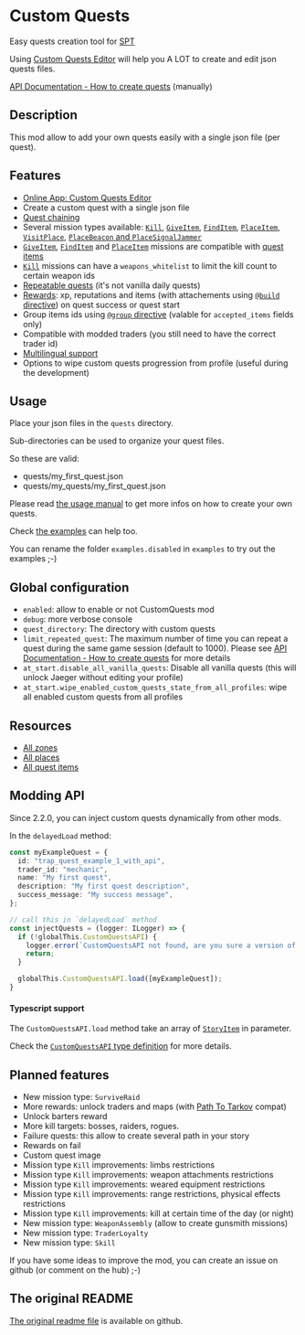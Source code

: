 # Custom Quests
Easy quests creation tool for [SPT](https://www.sp-tarkov.com/)

Using [Custom Quests Editor](https://hub.sp-tarkov.com/files/file/596-custom-quests-editor/) will help you A LOT to create and edit json quests files.

[API Documentation - How to create quests](https://github.com/guillaumearm/aki_CustomQuests/blob/master/docs/USAGE_MANUAL.md) (manually)

## Description
This mod allow to add your own quests easily with a single json file (per quest).

## Features
- [Online App: Custom Quests Editor](https://hub.sp-tarkov.com/files/file/596-custom-quests-editor/)
- Create a custom quest with a single json file
- [Quest chaining](https://github.com/guillaumearm/aki_CustomQuests/blob/master/docs/USAGE_MANUAL.md#chained-quests)
- Several mission types available: [`Kill`](https://github.com/guillaumearm/aki_CustomQuests/blob/master/docs/USAGE_MANUAL.md#kill), [`GiveItem`](https://github.com/guillaumearm/aki_CustomQuests/blob/master/docs/USAGE_MANUAL.md#giveitem), [`FindItem`](https://github.com/guillaumearm/aki_CustomQuests/blob/master/docs/USAGE_MANUAL.md#finditem), [`PlaceItem`](https://github.com/guillaumearm/aki_CustomQuests/blob/master/docs/USAGE_MANUAL.md#placeitem), [`VisitPlace`](https://github.com/guillaumearm/aki_CustomQuests/blob/master/docs/USAGE_MANUAL.md#visitplace), [`PlaceBeacon` and `PlaceSignalJammer`](https://github.com/guillaumearm/aki_CustomQuests/blob/master/docs/USAGE_MANUAL.md#placebeacon-and-placesignaljammer)
- [`GiveItem`](https://github.com/guillaumearm/aki_CustomQuests/blob/master/docs/USAGE_MANUAL.md#giveitem), [`FindItem`](https://github.com/guillaumearm/aki_CustomQuests/blob/master/docs/USAGE_MANUAL.md#finditem) and [`PlaceItem`](https://github.com/guillaumearm/aki_CustomQuests/blob/master/docs/USAGE_MANUAL.md#placeitem) missions are compatible with [quest items](https://github.com/guillaumearm/aki_CustomQuests/blob/master/docs/ALL_QUEST_ITEMS.md)
- [`Kill`](https://github.com/guillaumearm/aki_CustomQuests/blob/master/docs/USAGE_MANUAL.md#kill) missions can have a `weapons_whitelist` to limit the kill count to certain weapon ids
- [Repeatable quests](https://github.com/guillaumearm/aki_CustomQuests/blob/master/docs/USAGE_MANUAL.md#repeatable-quests) (it's not vanilla daily quests)
- [Rewards](https://github.com/guillaumearm/aki_CustomQuests/blob/master/docs/USAGE_MANUAL.md#rewards): xp, reputations and items (with attachements using [`@build` directive](https://github.com/guillaumearm/aki_CustomQuests/blob/master/docs/USAGE_MANUAL.md#build-directive)) on quest success or quest start
- Group items ids using [`@group` directive](https://github.com/guillaumearm/aki_CustomQuests/blob/master/docs/USAGE_MANUAL.md#group-directive) (valable for `accepted_items` fields only)
- Compatible with modded traders (you still need to have the correct trader id)
- [Multilingual support](https://github.com/guillaumearm/aki_CustomQuests/blob/master/docs/USAGE_MANUAL.md#multilingual-support)
- Options to wipe custom quests progression from profile (useful during the development)

## Usage
Place your json files in the `quests` directory.

Sub-directories can be used to organize your quest files.

So these are valid:
- quests/my_first_quest.json
- quests/my_quests/my_first_quest.json

Please read [the usage manual](https://github.com/guillaumearm/aki_CustomQuests/blob/master/docs/USAGE_MANUAL.md) to get more infos on how to create your own quests.

Check [the examples](https://github.com/guillaumearm/aki_CustomQuests/blob/master/docs/EXAMPLES.md) can help too.

You can rename the folder `examples.disabled` in `examples` to try out the examples ;-)

## Global configuration
- `enabled`: allow to enable or not CustomQuests mod
- `debug`: more verbose console
- `quest_directory`: The directory with custom quests
- `limit_repeated_quest`: The maximum number of time you can repeat a quest during the same game session (default to 1000). Please see [API Documentation - How to create quests](https://github.com/guillaumearm/aki_CustomQuests/blob/master/docs/USAGE_MANUAL.md) for more details
- `at_start.disable_all_vanilla_quests`: Disable all vanilla quests (this will unlock Jaeger without editing your profile)
- `at_start.wipe_enabled_custom_quests_state_from_all_profiles`: wipe all enabled custom quests from all profiles

## Resources
- [All zones](https://github.com/guillaumearm/aki_CustomQuests/blob/master/docs/ALL_ZONES.md)
- [All places](https://github.com/guillaumearm/aki_CustomQuests/blob/master/docs/ALL_PLACES.md)
- [All quest items](https://github.com/guillaumearm/aki_CustomQuests/blob/master/docs/ALL_QUEST_ITEMS.md)

## Modding API
Since 2.2.0, you can inject custom quests dynamically from other mods.

In the `delayedLoad` method:

```ts
const myExampleQuest = {
  id: "trap_quest_example_1_with_api",
  trader_id: "mechanic",
  name: "My first quest",
  description: "My first quest description",
  success_message: "My success message",
};

// call this in `delayedLoad` method
const injectQuests = (logger: ILogger) => {
  if (!globalThis.CustomQuestsAPI) {
    logger.error(`CustomQuestsAPI not found, are you sure a version of CustomQuests >= 2.2.0 is installed ?`);
    return;
  }

  globalThis.CustomQuestsAPI.load([myExampleQuest]);
}
```

#### Typescript support
The `CustomQuestsAPI.load` method take an array of [`StoryItem`](https://github.com/guillaumearm/aki_CustomQuests/blob/master/src/mod.ts#L23) in parameter.

Check the [`CustomQuestsAPI` type definition](https://github.com/guillaumearm/aki_CustomQuests/blob/master/src/mod.ts#L23) for more details.


## Planned features
- New mission type: `SurviveRaid`
- More rewards: unlock traders and maps (with [Path To Tarkov](https://hub.sp-tarkov.com/files/file/569-path-to-tarkov/) compat)
- Unlock barters reward
- More kill targets: bosses, raiders, rogues.
- Failure quests: this allow to create several path in your story
- Rewards on fail
- Custom quest image
- Mission type `Kill` improvements: limbs restrictions​
- Mission type `Kill` improvements: weapon attachments restrictions
- Mission type `Kill` improvements: weared equipment restrictions
- Mission type `Kill` improvements: range restrictions, physical effects restrictions
- Mission type `Kill` improvements: kill at certain time of the day (or night)
- New mission type: `WeaponAssembly` (allow to create gunsmith missions)
- New mission type: `TraderLoyalty`
- New mission type: `Skill`

If you have some ideas to improve the mod, you can create an issue on github (or comment on the hub) ;-)

## The original README

[The original readme file](https://github.com/guillaumearm/aki_CustomQuests/blob/master/README.md) is available on github.
